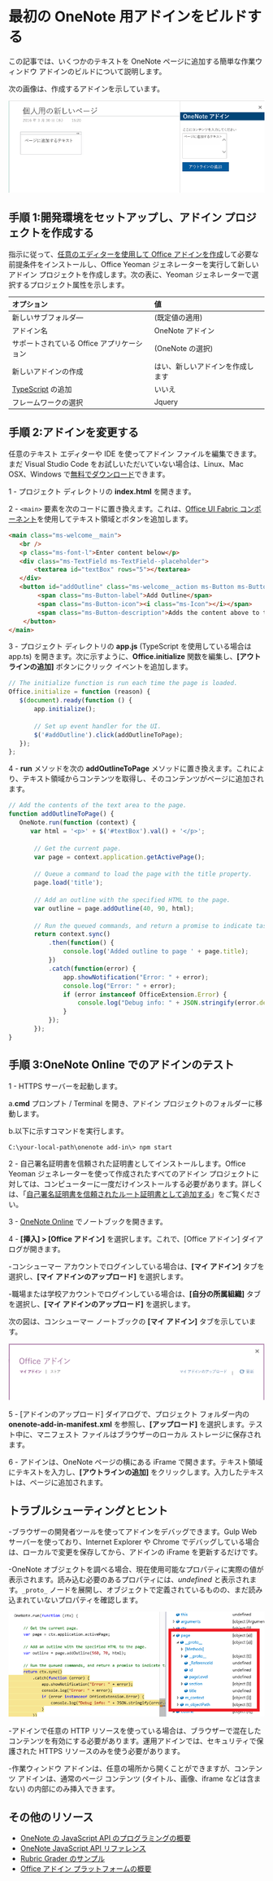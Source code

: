 # 最初の OneNote 用アドインをビルドする
<a id="build-your-first-onenote-add-in" class="xliff"></a>

この記事では、いくつかのテキストを OneNote ページに追加する簡単な作業ウィンドウ アドインのビルドについて説明します。

次の画像は、作成するアドインを示しています。

   ![このチュートリアルでビルドした OneNote アドイン](../images/onenote-first-add-in.png)

<a name="setup"></a>
## 手順 1:開発環境をセットアップし、アドイン プロジェクトを作成する
<a id="step-1-set-up-your-dev-environment-and-create-an-add-in-project" class="xliff"></a>
指示に従って、[任意のエディターを使用して Office アドインを作成](../get-started/create-an-office-add-in-using-any-editor.md)して必要な前提条件をインストールし、Office Yeoman ジェネレーターを実行して新しいアドイン プロジェクトを作成します。次の表に、Yeoman ジェネレーターで選択するプロジェクト属性を示します。

| オプション | 値 |
|:------|:------|
| 新しいサブフォルダ― | (既定値の適用) |
| アドイン名 | OneNote アドイン |
| サポートされている Office アプリケーション | (OneNote の選択) |
| 新しいアドインの作成 | はい、新しいアドインを作成します |
| [TypeScript](https://www.typescriptlang.org/) の追加 | いいえ |
| フレームワークの選択 | Jquery |

<a name="develop"></a>
## 手順 2:アドインを変更する
<a id="step-2-modify-the-add-in" class="xliff"></a>
任意のテキスト エディターや IDE を使ってアドイン ファイルを編集できます。まだ Visual Studio Code をお試しいただいていない場合は、Linux、Mac OSX、Windows で[無料でダウンロード](https://code.visualstudio.com/)できます。

1 - プロジェクト ディレクトリの **index.html** を開きます。 

2 - `<main>` 要素を次のコードに置き換えます。これは、[Office UI Fabric コンポーネント](http://dev.office.com/fabric/components)を使用してテキスト領域とボタンを追加します。

```html
<main class="ms-welcome__main">
   <br />
   <p class="ms-font-l">Enter content below</p>
   <div class="ms-TextField ms-TextField--placeholder">
       <textarea id="textBox" rows="5"></textarea>
   </div>
   <button id="addOutline" class="ms-welcome__action ms-Button ms-Button--hero ms-u-slideUpIn20">
        <span class="ms-Button-label">Add Outline</span>
        <span class="ms-Button-icon"><i class="ms-Icon"></i></span>
        <span class="ms-Button-description">Adds the content above to the current page.</span>
    </button>
</main>
```

3 - プロジェクト ディレクトリの **app.js** (TypeScript を使用している場合は app.ts) を開きます。次に示すように、**Office.initialize** 関数を編集し、**[アウトラインの追加]** ボタンにクリック イベントを追加します。

```js
// The initialize function is run each time the page is loaded.
Office.initialize = function (reason) {
   $(document).ready(function () {
       app.initialize();
       
       // Set up event handler for the UI.
       $('#addOutline').click(addOutlineToPage);
   });
};
```
 
4 - **run** メソッドを次の **addOutlineToPage** メソッドに置き換えます。これにより、テキスト領域からコンテンツを取得し、そのコンテンツがページに追加されます。

```js
// Add the contents of the text area to the page.
function addOutlineToPage() {        
   OneNote.run(function (context) {
      var html = '<p>' + $('#textBox').val() + '</p>';
      
       // Get the current page.
       var page = context.application.getActivePage();
       
       // Queue a command to load the page with the title property.             
       page.load('title'); 
       
       // Add an outline with the specified HTML to the page.
       var outline = page.addOutline(40, 90, html);
       
       // Run the queued commands, and return a promise to indicate task completion.
       return context.sync()
           .then(function() {
               console.log('Added outline to page ' + page.title);
           })
           .catch(function(error) {
               app.showNotification("Error: " + error); 
               console.log("Error: " + error); 
               if (error instanceof OfficeExtension.Error) { 
                   console.log("Debug info: " + JSON.stringify(error.debugInfo)); 
               } 
           }); 
       });
}
```

<a name="test"></a>
## 手順 3:OneNote Online でのアドインのテスト
<a id="step-3-test-the-add-in-on-onenote-online" class="xliff"></a>
1 - HTTPS サーバーを起動します。  

  a.**cmd** プロンプト / Terminal を開き、アドイン プロジェクトのフォルダーに移動します。 
  
  b.以下に示すコマンドを実行します。

  ```
  C:\your-local-path\onenote add-in\> npm start
  ```

2 - 自己署名証明書を信頼された証明書としてインストールします。Office Yeoman ジェネレーターを使って作成されたすべてのアドイン プロジェクトに対しては、コンピューターに一度だけインストールする必要があります。詳しくは、「[自己署名証明書を信頼されたルート証明書として追加する](https://github.com/OfficeDev/generator-office/blob/master/src/docs/ssl.md)」をご覧ください。

3 - [OneNote Online](https://www.onenote.com/notebooks) でノートブックを開きます。

4 - **[挿入] > [Office アドイン]** を選択します。これで、[Office アドイン] ダイアログが開きます。

  -コンシューマー アカウントでログインしている場合は、**[マイ アドイン]** タブを選択し、**[マイ アドインのアップロード]** を選択します。
  
  -職場または学校アカウントでログインしている場合は、**[自分の所属組織]** タブを選択し、**[マイ アドインのアップロード]** を選択します。 
  
  次の図は、コンシューマー ノートブックの **[マイ アドイン]** タブを示しています。

  ![[マイ アドイン] タブを示す [Office アドイン] ダイアログ](../images/onenote-office-add-ins-dialog.png)

5 - [アドインのアップロード] ダイアログで、プロジェクト フォルダー内の **onenote-add-in-manifest.xml** を参照し、**[アップロード]** を選択します。テスト中に、マニフェスト ファイルはブラウザーのローカル ストレージに保存されます。

6 - アドインは、OneNote ページの横にある iFrame で開きます。テキスト領域にテキストを入力し、**[アウトラインの追加]** をクリックします。入力したテキストは、ページに追加されます。 

## トラブルシューティングとヒント
<a id="troubleshooting-and-tips" class="xliff"></a>
-ブラウザーの開発者ツールを使ってアドインをデバッグできます。Gulp Web サーバーを使っており、Internet Explorer や Chrome でデバッグしている場合は、ローカルで変更を保存してから、アドインの iFrame を更新するだけです。

-OneNote オブジェクトを調べる場合、現在使用可能なプロパティに実際の値が表示されます。読み込む必要のあるプロパティには、*undefined* と表示されます。`_proto_` ノードを展開し、オブジェクトで定義されているものの、まだ読み込まれていないプロパティを確認します。

![デバッガーでアンロードされた OneNote オブジェクト](../images/onenote-debug.png)

-アドインで任意の HTTP リソースを使っている場合は、ブラウザーで混在したコンテンツを有効にする必要があります。運用アドインでは、セキュリティで保護された HTTPS リソースのみを使う必要があります。

-作業ウィンドウ アドインは、任意の場所から開くことができますが、コンテンツ アドインは、通常のページ コンテンツ (タイトル、画像、iframe などは含まない) の内部にのみ挿入できます。 

## その他のリソース
<a id="additional-resources" class="xliff"></a>

- [OneNote の JavaScript API のプログラミングの概要](onenote-add-ins-programming-overview.md)
- [OneNote JavaScript API リファレンス](../../reference/onenote/onenote-add-ins-javascript-reference.md)
- [Rubric Grader のサンプル](https://github.com/OfficeDev/OneNote-Add-in-Rubric-Grader)
- [Office アドイン プラットフォームの概要](https://dev.office.com/docs/add-ins/overview/office-add-ins)
